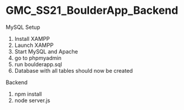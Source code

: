 # GMC_SS21_BoulderApp_Backend

MySQL Setup
1. Install XAMPP
2. Launch XAMPP
3. Start MySQL and Apache
4. go to phpmyadmin
5. run boulderapp.sql
6. Database with all tables should now be created

Backend
1. npm install
2. node server.js